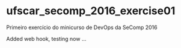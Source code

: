 # ufscar_secomp_2016_exercise01
Primeiro exercício do minicurso de DevOps da SeComp 2016

Added web hook, testing now ...
